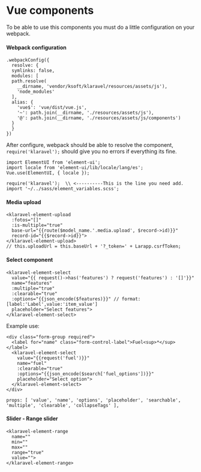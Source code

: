 # Vue components

To be able to use this components you must do a little configuration on your webpack.

#### Webpack configuration

```
.webpackConfig({
  resolve: {
  symlinks: false,
  modules: [
  path.resolve(
    __dirname, 'vendor/ksoft/klaravel/resources/assets/js'),
    'node_modules'
  ],
  alias: {
    'vue$': 'vue/dist/vue.js',
    '~': path.join(__dirname, './resources/assets/js'),
    '@': path.join(__dirname, './resources/assets/js/components')
  }
  }
})
```

After configure, webpack should be able to resolve the component, `require('klaravel');` should
give you no errors if everything its fine.


```
import ElementUI from 'element-ui';
import locale from 'element-ui/lib/locale/lang/es';
Vue.use(ElementUI, { locale });

require('klaravel');  \\ <----------This is the line you need add.
import '~/../sass/element_variables.scss';
```




#### Media upload

```
<klaravel-element-upload
  :fotos="[]"
  :is-multiple="true"
  base-url="{{route($model_name.'.media.upload', $record->id)}}"
  record-id="{{$record->id}}">
</klaravel-element-upload>
// this.uploadUrl = this.baseUrl + '?_token=' + Larapp.csrfToken;
```

#### Select component

```
<klaravel-element-select
  value="{{ request()->has('features') ? request('features') : '[]'}}"
  name="features"
  :multiple="true"
  :clearable="true"
  :options="{{json_encode($features)}}" // format: [label:'Label',value:'item_value']
  placeholder="Select features">
</klaravel-element-select>
```

Example use:

```
<div class="form-group required">
  <label for="name" class="form-control-label">Fuel<sup>*</sup></label>
  <klaravel-element-select
    value="{{request('fuel')}}"
    name="fuel"
    :clearable="true"
    :options="{{json_encode($search['fuel_options'])}}"
    placeholder="Select option">
  </klaravel-element-select>
</div>
```

`props: [
  'value',
  'name',
  'options',
  'placeholder',
  'searchable',
  'multiple',
  'clearable',
  'collapseTags'
],`


#### Slider - Range slider

```
<klaravel-element-range
  name=""
  min=""
  max=""
  range="true"
  value="">
</klaravel-element-range>
```
